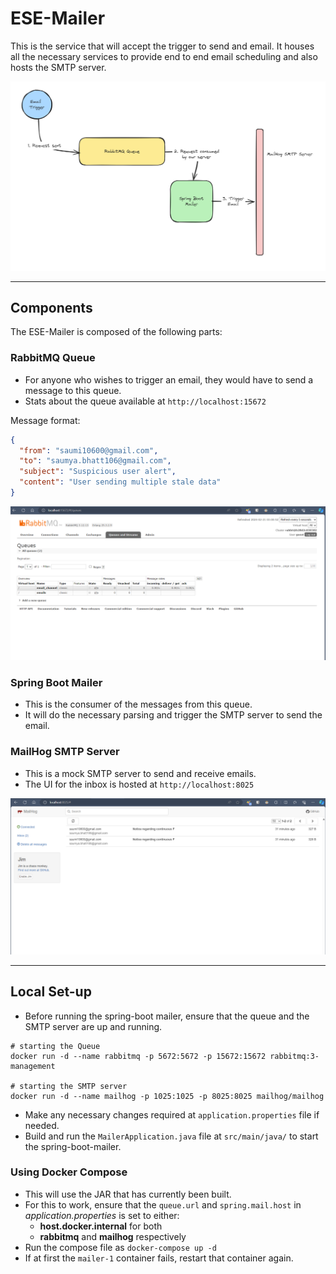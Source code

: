 # ESE-Mailer

This is the service that will accept the trigger to send and email. It houses all the necessary services to provide end to end email scheduling and also hosts the SMTP server.

![ese-mailer overview](./images/overview.png)

---

## Components

The ESE-Mailer is composed of the following parts:

### RabbitMQ Queue

- For anyone who wishes to trigger an email, they would have to send a message to this queue.
- Stats about the queue available at `http://localhost:15672`

Message format:

```json
{
  "from": "saumi10600@gmail.com",
  "to": "saumya.bhatt106@gmail.com",
  "subject": "Suspicious user alert",
  "content": "User sending multiple stale data"
}
```

![rabbitMQ Screen Shot](./images/rabbitmq_ss.png)

### Spring Boot Mailer

- This is the consumer of the messages from this queue.
- It will do the necessary parsing and trigger the SMTP server to send the email.

### MailHog SMTP Server

- This is a mock SMTP server to send and receive emails.
- The UI for the inbox is hosted at `http://localhost:8025`

![MailHog Screen Shot](./images/mailhog_ss.png)

---

## Local Set-up

- Before running the spring-boot mailer, ensure that the queue and the SMTP server are up and running.

```shell
# starting the Queue
docker run -d --name rabbitmq -p 5672:5672 -p 15672:15672 rabbitmq:3-management

# starting the SMTP server
docker run -d --name mailhog -p 1025:1025 -p 8025:8025 mailhog/mailhog

```

- Make any necessary changes required at `application.properties` file if needed.
- Build and run the `MailerApplication.java` file at `src/main/java/` to start the spring-boot-mailer.

### Using Docker Compose

- This will use the JAR that has currently been built.
- For this to work, ensure that the `queue.url` and `spring.mail.host` in _application.properties_ is set to either:
  - **host.docker.internal** for both
  - **rabbitmq** and **mailhog** respectively
- Run the compose file as `docker-compose up -d`
- If at first the `mailer-1` container fails, restart that container again.